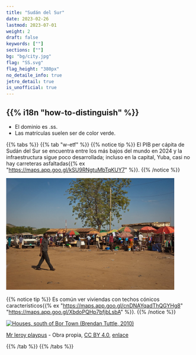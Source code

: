 ```yaml
---
title: "Sudán del Sur"
date: 2023-02-26
lastmod: 2023-07-01
weight: 2
draft: false
keywords: [""]
sections: [""]
bg: "bg/city.jpg"
flag: "SS.svg"
flag_height: "380px"
no_detaile_info: true
jetro_detail: true
is_unofficial: true
---
```


<div class="main-desciption country-description">
    <h2 class="section-title">{{% i18n "how-to-distinguish" %}}</h2>
    <ul class="rule-list">
        <li>El dominio es <span class="quiz">.ss</span>.</li>
        <li>Las matrículas suelen ser de color verde.</li>
    </ul>
</div>

{{% tabs %}}
{{% tab "w-etf" %}}
{{% notice tip %}}
El PIB per cápita de Sudán del Sur se encuentra entre los más bajos del mundo en 2024 y la infraestructura sigue poco desarrollada; incluso en la capital, Yuba, casi no hay carreteras asfaltadas{{% ex "https://maps.app.goo.gl/kSU9RNgtuMbTqKUY7" %}}.
{{% /notice %}}

<div class="googlemap-if unclickable">
<img src="./1083px-Juba_sudan.jpg" width="90%">
</div>

{{% notice tip %}}
Es común ver viviendas con techos cónicos característicos{{% ex "https://maps.app.goo.gl/cnDNAYqadThQGYHg8" "https://maps.app.goo.gl/XbdoPQHp7bfjbLsbA" %}}.
{{% /notice %}}

<div class="googlemap-if no-margin">
<p><a href="https://commons.wikimedia.org/wiki/File:Houses,_south_of_Bor_Town.jpg#/media/File:Houses,_south_of_Bor_Town.jpg"><img src="https://upload.wikimedia.org/wikipedia/commons/7/7f/Houses%2C_south_of_Bor_Town.jpg" alt="Houses, south of Bor Town (Brendan Tuttle, 2010)" width="90%"></a></p><p><a href="//commons.wikimedia.org/wiki/User:Mr_leroy_playpus" title="User:Mr leroy playpus">Mr leroy playpus</a> - Obra propia, <a href="https://creativecommons.org/licenses/by/4.0" title="Creative Commons Attribution 4.0">CC BY 4.0</a>, <a href="https://commons.wikimedia.org/w/index.php?curid=148848116">enlace</a></p>
</div>

{{% /tab %}}
{{% /tabs %}}

